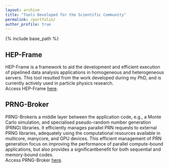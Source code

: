 ```yaml
---
layout: archive
title: "Tools Developed for the Scientific Community"
permalink: /portfolio/
author_profile: true
---
```


{% include base_path %}

## HEP-Frame

HEP-Frame is a framework to aid the development and efficient execution of pipelined data analysis applications in homogeneous and heterogeneous servers. This tool resulted from the work developed during my PhD, and is currently actively used in particle physics research. <br />
Access HEP-Frame [here](https://bitbucket.org/ampereira/hep-frame/wiki/Home).

## PRNG-Broker

PRNG-Brokeris a middle layer between the application code, e.g., a Monte Carlo simulation, and specialised pseudo-random number generation (PRNG) libraries. It efficiently manages parallel PRN requests to external PRNG libraries, adequately using the computational resources available in multicore, manycore, and GPU devices. This efficient management of PRN generation focus on improving the performance of parallel compute-bound applications, but also provides a significantbenefit for both sequential and memory-bound codes. <br />
Access PRNG-Broker [here](https://github.com/prng-broker/prng-broker/wiki/PRNG-Broker).
